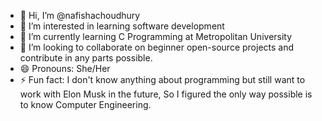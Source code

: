 - 👋 Hi, I’m @nafishachoudhury
- 👀 I’m interested in learning software development
- 🌱 I’m currently learning C Programming at Metropolitan University
- 💞️ I’m looking to collaborate on beginner open-source projects and contribute in any parts possible.
- 😄 Pronouns: She/Her
- ⚡ Fun fact: I don't know anything about programming but still want to work with Elon Musk in the future, So I figured the only way possible is to know Computer Engineering.
